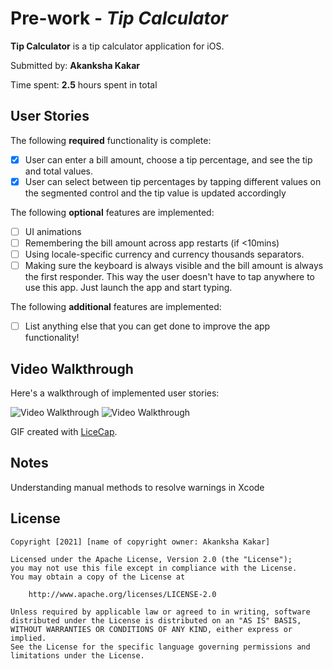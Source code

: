 # Pre-work - *Tip Calculator*

**Tip Calculator** is a tip calculator application for iOS.

Submitted by: **Akanksha Kakar**

Time spent: **2.5** hours spent in total

## User Stories

The following **required** functionality is complete:

* [x] User can enter a bill amount, choose a tip percentage, and see the tip and total values.
* [x] User can select between tip percentages by tapping different values on the segmented control and the tip value is updated accordingly

The following **optional** features are implemented:

* [ ] UI animations
* [ ] Remembering the bill amount across app restarts (if <10mins)
* [ ] Using locale-specific currency and currency thousands separators.
* [ ] Making sure the keyboard is always visible and the bill amount is always the first responder. This way the user doesn't have to tap anywhere to use this app. Just launch the app and start typing.

The following **additional** features are implemented:

- [ ] List anything else that you can get done to improve the app functionality!

## Video Walkthrough

Here's a walkthrough of implemented user stories:

<img src= http://g.recordit.co/aCnklCb9DJ.gif title='Video Walkthrough' width='' alt='Video Walkthrough' />
<img src= http://g.recordit.co/1JgjS1ioAL.gif title='Video Walkthrough' width='' alt='Video Walkthrough' />

GIF created with [LiceCap](http://www.cockos.com/licecap/).

## Notes

Understanding manual methods to resolve warnings in Xcode 

## License

    Copyright [2021] [name of copyright owner: Akanksha Kakar]

    Licensed under the Apache License, Version 2.0 (the "License");
    you may not use this file except in compliance with the License.
    You may obtain a copy of the License at

        http://www.apache.org/licenses/LICENSE-2.0

    Unless required by applicable law or agreed to in writing, software
    distributed under the License is distributed on an "AS IS" BASIS,
    WITHOUT WARRANTIES OR CONDITIONS OF ANY KIND, either express or implied.
    See the License for the specific language governing permissions and
    limitations under the License.
